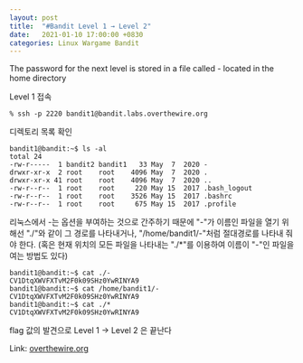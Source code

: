 ```yaml
---
layout: post
title:  "#Bandit Level 1 → Level 2"
date:   2021-01-10 17:00:00 +0830
categories: Linux Wargame Bandit
---
```


The password for the next level is stored in a file called - located in the home directory     

Level 1 접속   
```
% ssh -p 2220 bandit1@bandit.labs.overthewire.org
```

디렉토리 목록 확인   
```
bandit1@bandit:~$ ls -al
total 24
-rw-r-----  1 bandit2 bandit1   33 May  7  2020 -
drwxr-xr-x  2 root    root    4096 May  7  2020 .
drwxr-xr-x 41 root    root    4096 May  7  2020 ..
-rw-r--r--  1 root    root     220 May 15  2017 .bash_logout
-rw-r--r--  1 root    root    3526 May 15  2017 .bashrc
-rw-r--r--  1 root    root     675 May 15  2017 .profile
```

리눅스에서 -는 옵션을 부여하는 것으로 간주하기 때문에 "-"가 이름인 파일을 열기 위해선 "./"와 같이 그 경로를 나타내거나, "/home/bandit1/-"처럼 절대경로를 나타내 줘야 한다. (혹은 현재 위치의 모든 파일을 나타내는 "./*"를 이용하여 이름이 "-"인 파일을 여는 방법도 있다)   
```
bandit1@bandit:~$ cat ./-
CV1DtqXWVFXTvM2F0k09SHz0YwRINYA9
bandit1@bandit:~$ cat /home/bandit1/-
CV1DtqXWVFXTvM2F0k09SHz0YwRINYA9
bandit1@bandit:~$ cat ./*
CV1DtqXWVFXTvM2F0k09SHz0YwRINYA9
```
flag 값의 발견으로 Level 1 → Level 2 은 끝난다



Link: [overthewire.org](https://overthewire.org/wargames/bandit/bandit2.html)
